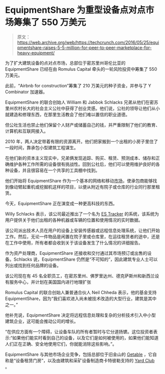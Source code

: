 # EquipmentShare 为重型设备点对点市场筹集了 550 万美元 

> 原文：<https://web.archive.org/web/https://techcrunch.com/2016/05/25/equipmentshare-raises-5-5-million-for-peer-to-peer-marketplace-for-heavy-equipment/>

为了扩大建筑设备的点对点市场，总部位于密苏里州哥伦比亚的 EquipmentShare 已经在由 Romulus Capital 牵头的一轮风险投资中筹集了 550 万美元。

此前，“Airbnb for construction”筹集了 210 万美元的种子资金，并参与了 Y Combinator 加速器。

EquipmentShare 的联合创始人 William 和 Jabbok Schlacks 兄弟从他们在密苏里州农村长大的社会主义公社中获得了创业灵感。他们说，公社的领导让他们从小就建造和修理东西，在那里生活教会了他们难以置信的职业道德。

但公社生活也禁止他们保留个人财产或储蓄自己的钱，并严重限制了他们的教育、计算机和互联网接入。

2010 年，两人决定带着有限的资源离开。他们把家搬到一个出租的小房子里住了一段时间，靠承包小型建筑工程谋生。

在他们新的资本主义现实中，兄弟俩发现追踪、购买、租赁、预测成本、储存和正确维护各种工作所需的设备很有挑战性。回到公社后，他们可以使用维护良好的各种设备，并且很容易在一个共享的工具棚中找到。

他们开始将 EquipmentShare 作为一个基本的网络和移动[市场](https://web.archive.org/web/20221206113015/https://equipmentshare.com/rental)，使承包商能够找到像动臂起重机或挖掘机这样的项目，以便从附近有院子或仓库的行业同行那里租赁。

今天，EquipmentShare 正在演变成一种更高科技的东西。

Willy Schlacks 表示，该公司最近推出了一个名为 [ES Tracker](https://web.archive.org/web/20221206113015/https://equipmentshare.com/about/manage) 的系统，该系统为用户提供关于他们出租的各种机器或车辆的位置和使用情况的实时数据。

该公司派出技术人员在用户的设备上安装传感器或远程信息处理系统，让他们开始工作。然后，无论一件物品是闲置在院子里或仓库里，在运往租赁者的途中，还是在工作中使用，所有者都会收到关于该设备发生了什么情况的详细报告。

作为资产处理商，EquipmentShare 还接收和交付通过其市场预订或出售的设备。Schlacks 说，EquipmentShare 仍然是“不可知的”，因此建筑专业人士可以列出或找到任何品牌的设备。

该公司现在有 45 名全职员工，在密苏里州、佛罗里达州、德克萨斯州和新西兰设有服务中心，并计划在美国国内进行地理扩张

Romulus Capital 的联合创始人兼普通合伙人 Neil Chheda 表示，他的基金支持 EquipmentShare，因为“我们喜欢进入尚未被技术改造的大型行业，建筑是其中之一。”

他补充说，EquipmentShare 决定将远程信息处理和复杂的分析技术引入中小型建筑企业，这可能会推动公司的增长。

“在供应方面有一个障碍，让设备车队的所有者暂时与它分道扬镳。这位投资者表示:“如果他们能实时看到自己的设备，以及它们是如何被使用的，如果他们能知道人们正在正确、安全地使用它们，你就能消除这些影响。”。

EquipmentShare 与其他市场企业竞争，包括总部位于旧金山的 [Getable](https://web.archive.org/web/20221206113015/https://beta.techcrunch.com/2015/02/25/getable-5m/) ，它自称是“设备租赁门房”，以及由建筑和采矿设备制造商卡特彼勒支持的 [Yard Club](https://web.archive.org/web/20221206113015/https://www.crunchbase.com/organization/yard-club#/entity) 。
